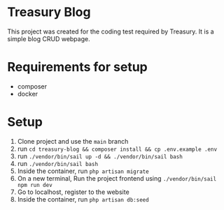 # Treasury Blog
This project was created for the coding test required by Treasury. It is a simple blog CRUD webpage.

# Requirements for setup
 - composer
 - docker

# Setup
1. Clone project and use the `main` branch
2. run `cd treasury-blog && composer install && cp .env.example .env`
3. run `./vendor/bin/sail up -d && ./vendor/bin/sail bash`
4. run `./vendor/bin/sail bash`
5. Inside the container, run `php artisan migrate`
6. On a new terminal, Run the project frontend using `./vendor/bin/sail npm run dev`
7. Go to localhost, register to the website
8. Inside the container, run `php artisan db:seed`

